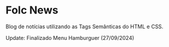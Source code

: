 # Folc News

Blog de notícias utilizando as Tags Semânticas do HTML e CSS.

Update: Finalizado Menu Hamburguer (27/09/2024)



